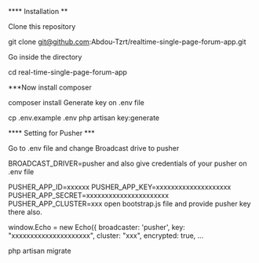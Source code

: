 **** Installation **


Clone this repository

git clone git@github.com:Abdou-Tzrt/realtime-single-page-forum-app.git

Go inside the directory

cd real-time-single-page-forum-app



***Now install composer


composer install
Generate key on .env file

cp .env.example .env
php artisan key:generate

**** Setting for Pusher ***


Go to .env file and change Broadcast drive to pusher

BROADCAST_DRIVER=pusher
and also give credentials of your pusher on .env file

PUSHER_APP_ID=xxxxxx
PUSHER_APP_KEY=xxxxxxxxxxxxxxxxxxxx
PUSHER_APP_SECRET=xxxxxxxxxxxxxxxxxxxxxx
PUSHER_APP_CLUSTER=xxx
open bootstrap.js file and provide pusher key there also.

window.Echo = new Echo({
    broadcaster: 'pusher',
    key: "xxxxxxxxxxxxxxxxxxxxx",
    cluster: "xxx",
    encrypted: true,
    ...





php artisan migrate
